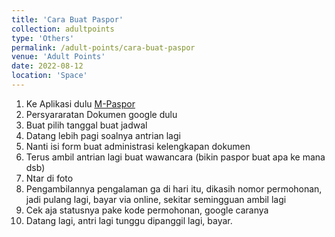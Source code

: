 ```yaml
---
title: 'Cara Buat Paspor'
collection: adultpoints
type: 'Others'
permalink: /adult-points/cara-buat-paspor
venue: 'Adult Points'
date: 2022-08-12
location: 'Space'
---
```


1. Ke Aplikasi dulu [M-Paspor](https://play.google.com/store/search?q=paspor&c=apps)
2. Persyararatan Dokumen google dulu
3. Buat pilih tanggal buat jadwal
4. Datang lebih pagi soalnya antrian lagi
5. Nanti isi form buat administrasi kelengkapan dokumen
6. Terus ambil antrian lagi buat wawancara (bikin paspor buat apa ke mana dsb)
7. Ntar di foto
8. Pengambilannya pengalaman ga di hari itu, dikasih nomor permohonan, jadi pulang lagi, bayar via online, sekitar semingguan ambil lagi
9. Cek aja statusnya pake kode permohonan, google caranya
10. Datang lagi, antri lagi tunggu dipanggil lagi, bayar.
